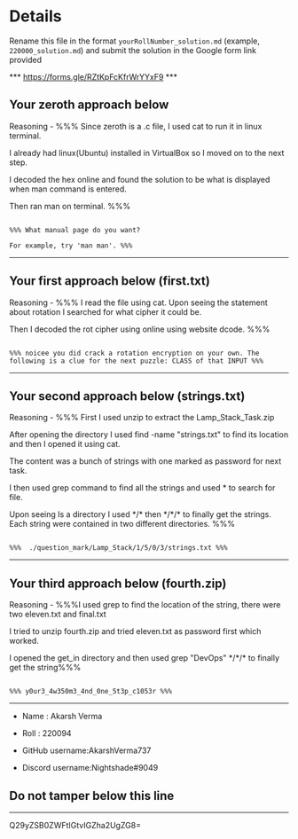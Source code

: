 # Details



Rename this file in the format `yourRollNumber_solution.md` (example, `220000_solution.md`) and submit the solution in the Google form link provided 

*** https://forms.gle/RZtKpFcKfrWrYYxF9 ***





## Your zeroth approach below



Reasoning - %%% Since zeroth is a .c file, I used cat to run it in linux terminal.

I already had linux(Ubuntu) installed in VirtualBox so I moved on to the next step.

I decoded the hex online and found the solution to be what is displayed when man command is entered.

Then ran man on terminal. %%%



``` 

%%% What manual page do you want?

For example, try 'man man'. %%%

```



---



## Your first approach below (first.txt)



Reasoning - %%% I read the file using cat. Upon seeing the statement about rotation I searched for what cipher it could be.

Then I decoded the rot cipher using online using website dcode. %%%



```

%%% noicee you did crack a rotation encryption on your own. The following is a clue for the next puzzle: CLASS of that INPUT %%%

```



---



## Your second approach below (strings.txt)



Reasoning - %%% First I used unzip to extract the Lamp_Stack_Task.zip

After opening the directory I used find -name "strings.txt" to find its location and then I opened it using cat.

The content was a bunch of strings with one marked as password for next task.

I then used grep command to find all the strings and used * to search for file.

Upon seeing Is a directory I used \*/\* then \*/\*/\* to finally get the strings. Each string were contained in two different directories. %%%



```

%%%  ./question_mark/Lamp_Stack/1/5/0/3/strings.txt %%%

```



---



## Your third approach below (fourth.zip)



Reasoning - %%%I used grep to find the location of the string, there were two eleven.txt and final.txt

I tried to unzip fourth.zip and tried eleven.txt as password first which worked.

I opened the get_in directory and then used grep "DevOps" \*/\*/\* to finally get the string%%%



```

%%% y0ur3_4w350m3_4nd_0ne_5t3p_c1053r %%%

```



---





- Name : Akarsh Verma

- Roll : 220094

- GitHub username:AkarshVerma737

- Discord username:Nightshade#9049





## Do not tamper below this line



---



Q29yZSB0ZWFtIGtvIGZha2UgZG8=
